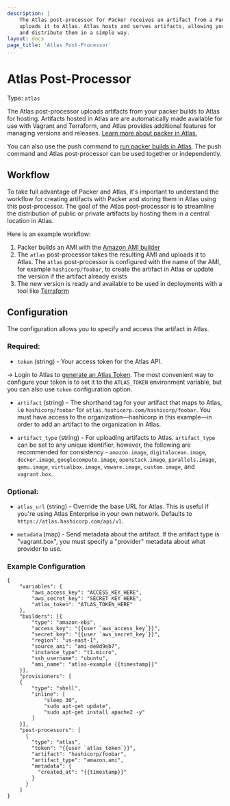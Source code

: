 ```yaml
---
description: |
    The Atlas post-processor for Packer receives an artifact from a Packer build and
    uploads it to Atlas. Atlas hosts and serves artifacts, allowing you to version
    and distribute them in a simple way.
layout: docs
page_title: 'Atlas Post-Processor'
...
```


# Atlas Post-Processor

Type: `atlas`

The Atlas post-processor uploads artifacts from your packer builds to Atlas for
hosting. Artifacts hosted in Atlas are are automatically made available for use
with Vagrant and Terraform, and Atlas provides additional features for managing
versions and releases. [Learn more about packer in
Atlas.](https://atlas.hashicorp.com/help/packer/features)

You can also use the push command to [run packer builds in
Atlas](/docs/command-line/push.html). The push command and Atlas post-processor
can be used together or independently.

## Workflow

To take full advantage of Packer and Atlas, it's important to understand the
workflow for creating artifacts with Packer and storing them in Atlas using this
post-processor. The goal of the Atlas post-processor is to streamline the
distribution of public or private artifacts by hosting them in a central
location in Atlas.

Here is an example workflow:

1.  Packer builds an AMI with the [Amazon AMI
    builder](/docs/builders/amazon.html)
2.  The `atlas` post-processor takes the resulting AMI and uploads it to Atlas.
    The `atlas` post-processor is configured with the name of the AMI, for
    example `hashicorp/foobar`, to create the artifact in Atlas or update the
    version if the artifact already exists
3.  The new version is ready and available to be used in deployments with a tool
    like [Terraform](https://terraform.io)

## Configuration

The configuration allows you to specify and access the artifact in Atlas.

### Required:

-   `token` (string) - Your access token for the Atlas API.

-&gt; Login to Atlas to [generate an Atlas
Token](https://atlas.hashicorp.com/settings/tokens). The most convenient way to
configure your token is to set it to the `ATLAS_TOKEN` environment variable, but
you can also use `token` configuration option.

-   `artifact` (string) - The shorthand tag for your artifact that maps to
    Atlas, i.e `hashicorp/foobar` for `atlas.hashicorp.com/hashicorp/foobar`.
    You must have access to the organization—hashicorp in this example—in order
    to add an artifact to the organization in Atlas.

-   `artifact_type` (string) - For uploading artifacts to Atlas. `artifact_type`
    can be set to any unique identifier, however, the following are recommended
    for consistency - `amazon.image`, `digitalocean.image`, `docker.image`,
    `googlecompute.image`, `openstack.image`, `parallels.image`, `qemu.image`,
    `virtualbox.image`, `vmware.image`, `custom.image`, and `vagrant.box`.

### Optional:

-   `atlas_url` (string) - Override the base URL for Atlas. This is useful if
    you're using Atlas Enterprise in your own network. Defaults to
    `https://atlas.hashicorp.com/api/v1`.

-   `metadata` (map) - Send metadata about the artifact. If the artifact type is
    "vagrant.box", you must specify a "provider" metadata about what provider
    to use.

### Example Configuration

``` {.javascript}
{
    "variables": {
        "aws_access_key": "ACCESS_KEY_HERE",
        "aws_secret_key": "SECRET_KEY_HERE",
        "atlas_token": "ATLAS_TOKEN_HERE"
    },
    "builders": [{
        "type": "amazon-ebs",
        "access_key": "{{user `aws_access_key`}}",
        "secret_key": "{{user `aws_secret_key`}}",
        "region": "us-east-1",
        "source_ami": "ami-de0d9eb7",
        "instance_type": "t1.micro",
        "ssh_username": "ubuntu",
        "ami_name": "atlas-example {{timestamp}}"
    }],
    "provisioners": [
    {
        "type": "shell",
        "inline": [
            "sleep 30",
            "sudo apt-get update",
            "sudo apt-get install apache2 -y"
        ]
    }],
    "post-processors": [
      {
        "type": "atlas",
        "token": "{{user `atlas_token`}}",
        "artifact": "hashicorp/foobar",
        "artifact_type": "amazon.ami",
        "metadata": {
          "created_at": "{{timestamp}}"
        }
      }
    ]
}
```
